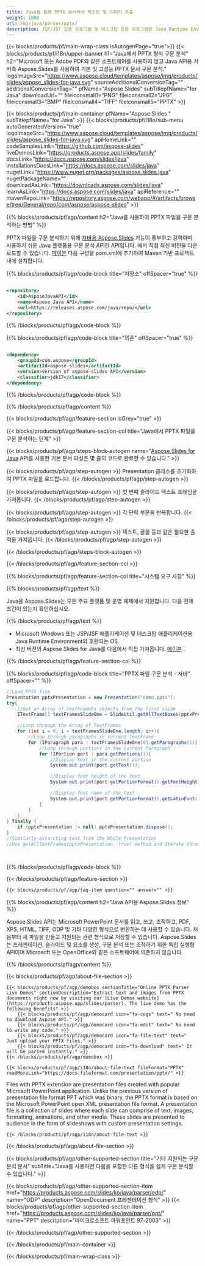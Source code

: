 ```yaml
---
title: Java를 통해 PPTX 문서에서 텍스트 및 이미지 추출
weight: 1000
url: /ko/java/parser/pptx/ 
description: JSP/JSF 응용 프로그램 및 데스크탑 응용 프로그램용 Java Runtime Environment의 PPTX 파일에서 텍스트와 이미지를 추출하는 Java 샘플 코드입니다.
---
```


{{< blocks/products/pf/main-wrap-class isAutogenPage="true">}}
{{< blocks/products/pf/i18n/upper-banner h1="Java에서 PPTX 형식 구문 분석" h2="Microsoft 또는 Adobe PDF와 같은 소프트웨어를 사용하지 않고 Java API용 서버측 Aspose.Slides를 사용하여 기본 및 고성능 PPTX 문서 구문 분석." logoImageSrc="https://www.aspose.cloud/templates/aspose/img/products/slides/aspose_slides-for-java.svg" sourceAdditionalConversionTag="" additionalConversionTag="" pfName="Aspose.Slides" subTitlepfName="for Java" downloadUrl="" fileiconsmall1="PNG" fileiconsmall2="JPG" fileiconsmall3="BMP" fileiconsmall4="TIFF" fileiconsmall5="PPTX" >}}

{{< blocks/products/pf/main-container pfName="Aspose.Slides " subTitlepfName="for Java" >}}
{{< blocks/products/pf/i18n/sub-menu autoGeneratedVersion="true" logoImageSrc="https://www.aspose.cloud/templates/aspose/img/products/slides/aspose_slides-for-java.svg" apiHomeLink="" codeSamplesLink="https://github.com/aspose-slides" liveDemosLink="https://products.aspose.app/slides/family" docsLink="https://docs.aspose.com/slides/java" installationsDocsLink="https://docs.aspose.com/slides/java" nugetLink="https://www.nuget.org/packages/aspose.slides.java" nugetPackageName="" downloadAsLink="https://downloads.aspose.com/slides/java" learnAsLink="https://docs.aspose.com/slides/java" apiReference="" mavenRepoLink="https://repository.aspose.com/webapp/#/artifacts/browse/tree/General/repo/com/aspose/aspose-slides" >}}

{{% blocks/products/pf/agp/content h2="Java를 사용하여 PPTX 파일을 구문 분석하는 방법" %}}

 PPTX 파일을 구문 분석하기 위해
 [자바용 Aspose.Slides](https://products.aspose.com/slides/ko/java)
 기능이 풍부하고 강력하며 사용하기 쉬운 Java 플랫폼용 구문 분석 API인 API입니다. 에서 직접 최신 버전을 다운로드할 수 있습니다.
 [메이븐](https://repository.aspose.com/webapp/#/artifacts/browse/tree/General/repo/com/aspose/aspose-slides)
 다음 구성을 pom.xml에 추가하여 Maven 기반 프로젝트 내에 설치합니다.

{{% blocks/products/pf/agp/code-block title="저장소" offSpacer="true" %}}

```xml

<repository>
    <id>AsposeJavaAPI</id>
    <name>Aspose Java API</name>
    <url>https://releases.aspose.com/java/repo/</url>
</repository>

```

{{% /blocks/products/pf/agp/code-block %}}

{{% blocks/products/pf/agp/code-block title="의존" offSpacer="true" %}}

```xml

<dependency>
    <groupId>com.aspose</groupId>
    <artifactId>aspose-slides</artifactId>
    <version>version of aspose-slides API</version>
    <classifier>jdk17</classifier>
</dependency>
```

{{% /blocks/products/pf/agp/code-block %}}

{{% /blocks/products/pf/agp/content %}}

{{< blocks/products/pf/agp/feature-section isGrey="true" >}}


{{< blocks/products/pf/agp/feature-section-col title="Java에서 PPTX 파일을 구문 분석하는 단계" >}}

{{< blocks/products/pf/agp/steps-block-autogen name="[Aspose.Slides for Java](https://products.aspose.com/slides/ko/java) API를 사용한 기본 문서 파싱은 몇 줄의 코드로 완료할 수 있습니다." >}}

{{< blocks/products/pf/agp/step-autogen >}}
Presentation 클래스를 초기화하여 PPTX 파일을 로드합니다.
{{< /blocks/products/pf/agp/step-autogen >}}

{{< blocks/products/pf/agp/step-autogen >}}
첫 번째 슬라이드 텍스트 프레임을 가져옵니다.
{{< /blocks/products/pf/agp/step-autogen >}}

{{< blocks/products/pf/agp/step-autogen >}}
각 단락 부분을 반복합니다.
{{< /blocks/products/pf/agp/step-autogen >}}

{{< blocks/products/pf/agp/step-autogen >}}
텍스트, 글꼴 등과 같은 필요한 출력을 가져옵니다.
{{< /blocks/products/pf/agp/step-autogen >}}

{{< /blocks/products/pf/agp/steps-block-autogen >}}

{{< /blocks/products/pf/agp/feature-section-col >}}

{{% blocks/products/pf/agp/feature-section-col title="시스템 요구 사항" %}}

{{% blocks/products/pf/agp/text %}}

 Java용 Aspose.Slides는 모든 주요 플랫폼 및 운영 체제에서 지원합니다. 다음 전제 조건이 있는지 확인하십시오.

{{% /blocks/products/pf/agp/text %}}

- Microsoft Windows 또는 JSP/JSF 애플리케이션 및 데스크탑 애플리케이션용 Java Runtime Environment와 호환되는 OS.
- 최신 버전의 Aspose.Slides for Java를 다음에서 직접 가져옵니다.
 [메이븐](https://repository.aspose.com/webapp/#/artifacts/browse/tree/General/repo/com/aspose/aspose-slides) .

{{% /blocks/products/pf/agp/feature-section-col %}}

{{% blocks/products/pf/agp/code-block title="PPTX 파일 구문 분석 - 자바" offSpacer="" %}}

```cs
//Load PPTX file
Presentation pptxPresentation = new Presentation("demo.pptx");
try{
    //Get an Array of TextFrameEx objects from the first slide
    ITextFrame[] textFramesSlideOne = SlideUtil.getAllTextBoxes(pptxPresentation.getSlides().get_Item(0));

    //Loop through the Array of TextFrames
    for (int i = 0; i < textFramesSlideOne.length; i++){
        //Loop through paragraphs in current TextFrame
        for (IParagraph para : textFramesSlideOne[0].getParagraphs()){
            //Loop through portions in the current Paragraph
            for (IPortion port : para.getPortions()){
                //Display text in the current portion
                System.out.print(port.getText());

                //Display font height of the text
                System.out.print(port.getPortionFormat().getFontHeight());

                //Display font name of the text
                System.out.print(port.getPortionFormat().getLatinFont().getFontName());
            }
        }
    }
} finally {
    if (pptxPresentation != null) pptxPresentation.dispose();
}
//Similarly extarcting text from the Whole Presentation
//Use getAllTextFrames(pptxPresentation, true) method and Iterate through Array   

    

```

{{% /blocks/products/pf/agp/code-block %}}

{{< /blocks/products/pf/agp/feature-section >}}

    {{< blocks/products/pf/agp/faq-item question="" answer="" >}}
 

<!-- aboutfile Starts -->

{{% blocks/products/pf/agp/content h2="Java API용 Aspose.Slides 정보" %}}

 Aspose.Slides API는 Microsoft PowerPoint 문서를 읽고, 쓰고, 조작하고, PDF, XPS, HTML, TIFF, ODP 및 기타 다양한 형식으로 변환하는 데 사용할 수 있습니다. 처음부터 새 파일을 만들고 지원되는 관련 형식으로 저장할 수 있습니다. Aspose.Slides는 프레젠테이션, 슬라이드 및 요소를 생성, 구문 분석 또는 조작하기 위한 독립 실행형 API이며 Microsoft 또는 OpenOffice와 같은 소프트웨어에 의존하지 않습니다.  



{{% /blocks/products/pf/agp/content %}}

{{< blocks/products/pf/agp/about-file-section >}}

    {{< blocks/products/pf/agp/demobox sectionTitle="Online PPTX Parser Live Demos" sectionDescription="Extract text and images from PPTX documents right now by visiting our [Live Demos website](https://products.aspose.app/slides/parser). The live demo has the following benefits" >}}
        {{< blocks/products/pf/agp/democard icon="fa-cogs" text=" No need to download Aspose API." >}}
        {{< blocks/products/pf/agp/democard icon="fa-edit" text=" No need to write any code." >}}
        {{< blocks/products/pf/agp/democard icon="fa-file-text" text=" Just upload your PPTX files." >}}
        {{< blocks/products/pf/agp/democard icon="fa-download" text=" It will be parsed instantly." >}}
    {{< /blocks/products/pf/agp/demobox >}}

    {{< blocks/products/pf/agp/i18n/about-file-text fileFormat="PPTX" readMoreLink="https://docs.fileformat.com/presentation/pptx/" >}}
Files with PPTX extension are presentation files created with popular Microsoft PowerPoint application. Unlike the previous version of presentation file format PPT which was binary, the PPTX format is based on the Microsoft PowerPoint open XML presentation file format. A presentation file is a collection of slides where each slide can comprise of text, images, formatting, animations, and other media. These slides are presented to audience in the form of slideshows with custom presentation settings. 

    {{< /blocks/products/pf/agp/i18n/about-file-text >}}

{{< /blocks/products/pf/agp/about-file-section >}}

<!-- aboutfile Ends -->

{{< blocks/products/pf/agp/other-supported-section title="기타 지원되는 구문 분석 문서" subTitle="Java를 사용하면 다음을 포함한 다른 형식을 쉽게 구문 분석할 수 있습니다." >}}

{{< blocks/products/pf/agp/other-supported-section-item href="https://products.aspose.com/slides/ko/java/parser/odp/" name="ODP" description="OpenDocument 프레젠테이션 형식" >}}
{{< blocks/products/pf/agp/other-supported-section-item href="https://products.aspose.com/slides/ko/java/parser/ppt/" name="PPT" description="마이크로소프트 파워포인트 97-2003" >}}

{{< /blocks/products/pf/agp/other-supported-section >}}

{{< /blocks/products/pf/main-container >}}
    
{{< /blocks/products/pf/main-wrap-class >}}
